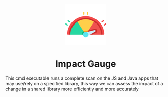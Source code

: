 <div align="center">
   <img width="128" height="128" src="./assets/gauge.png">
    <h1>Impact Gauge</h1>
</div>

This cmd executable runs a complete scan on the JS and Java apps that may use/rely on a specified library, this way we can assess the impact of a change in a shared library more efficiently and more accurately
